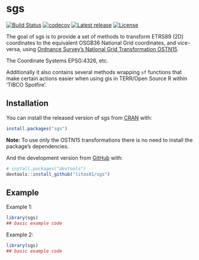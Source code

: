 
<!-- README.md is generated from README.Rmd. Please edit that file -->

# sgs

<!-- badges: start -->

[![Build
Status](https://travis-ci.com/litos81/sgs.svg?branch=master)](https://travis-ci.com/litos81/sgs)
[![codecov](https://codecov.io/gh/litos81/sgs/branch/master/graph/badge.svg?token=Qd5gkpnxFc)](https://codecov.io/gh/litos81/sgs)
[![Latest
release](https://img.shields.io/github/release/litos81/sgs.svg)](https://github.com/litos81/sgs/releases)
[![License](https://img.shields.io/badge/License-BSD%202--Clause-orange.svg)](https://opensource.org/licenses/BSD-2-Clause)
<!-- badges: end -->

The goal of sgs is to provide a set of methods to transform ETRS89 (2D)
coordinates to the equivalent OSGB36 National Grid coordinates, and
vice-versa, using [Ordnance Survey’s National Grid Transformation
OSTN15](https://www.ordnancesurvey.co.uk/blog/2016/09/ostn15-new-geoid-britain/).

The Coordinate Systems EPSG:4326, etc.

Additionally it also contains several methods wrapping `sf` functions
that make certain actions easier when using gis in TERR/Open Source R
within ‘TIBCO Spotfire’.

## Installation

You can install the released version of sgs from
[CRAN](https://CRAN.R-project.org) with:

``` r
install.packages("sgs")
```

**Note:** To use only the OSTN15 transformations there is no need to
install the package’s dependencies.

And the development version from [GitHub](https://github.com/) with:

``` r
# install.packages("devtools")
devtools::install_github("litos81/sgs")
```

## Example

Example 1:

``` r
library(sgs)
## basic example code
```

Example 2:

``` r
library(sgs)
## basic example code
```

